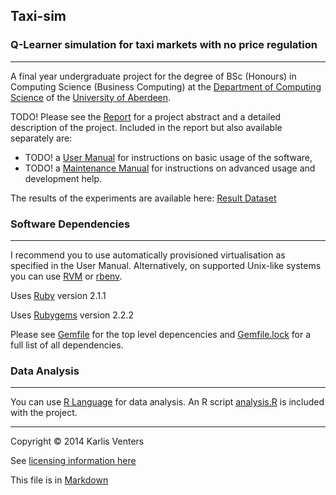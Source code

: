 ## Taxi-sim
### Q-Learner simulation for taxi markets with no price regulation
------------------
A final year undergraduate project for the degree of BSc (Honours) in Computing Science (Business Computing) at the [Department of Computing Science] of the [University of Aberdeen].

TODO! Please see the [Report] for a project abstract and a detailed description of the project. Included in the report but also available separately are:

- TODO! a [User Manual] for instructions on basic usage of the software,
- TODO! a [Maintenance Manual] for instructions on advanced usage and development help.

The results of the experiments are available here: [Result Dataset]

### Software Dependencies
-------------------------

I recommend you to use automatically provisioned virtualisation as specified in the User Manual. Alternatively, on supported Unix-like systems you can use [RVM] or [rbenv].

Uses [Ruby] version 2.1.1

Uses [Rubygems] version 2.2.2

Please see [Gemfile] for the top level depencencies and [Gemfile.lock] for a full list of all dependencies.

### Data Analysis
-----------------

You can use [R Language] for data analysis. An R script [analysis.R] is included with the project.


-----------------------

Copyright © 2014 Karlis Venters

See [licensing information here](LICENSE.md)

This file is in [Markdown]

[analysis.R]: (analysis.R) 
[Gemfile]: (Gemfile)
[Gemfile.lock]: (Gemfile.lock)
[Maintenance Manual]: Maintenance_Manual.pdf
[Report]: Report.pdf
[User Manual]: User_Manual.pdf

[Department of Computing Science]: http://www.abdn.ac.uk/ncs/departments/computing-science
[Markdown]: http://daringfireball.net/projects/markdown/
[rbenv]: https://github.com/sstephenson/rbenv
[Result Dataset]: https://db.tt/zYPt09CL
[R Language]: http://www.r-project.org/
[Ruby]: https://www.ruby-lang.org/en/
[Rubygems]: http://rubygems.org/
[RVM]: http://rvm.io/
[University of Aberdeen]: http://abdn.ac.uk/
